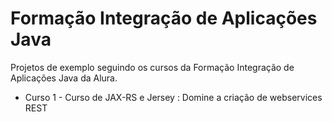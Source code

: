 # Formação Integração de Aplicações Java

Projetos de exemplo seguindo os cursos da Formação Integração de Aplicações Java da Alura.

- Curso 1 - Curso de JAX-RS e Jersey : Domine a criação de webservices REST
